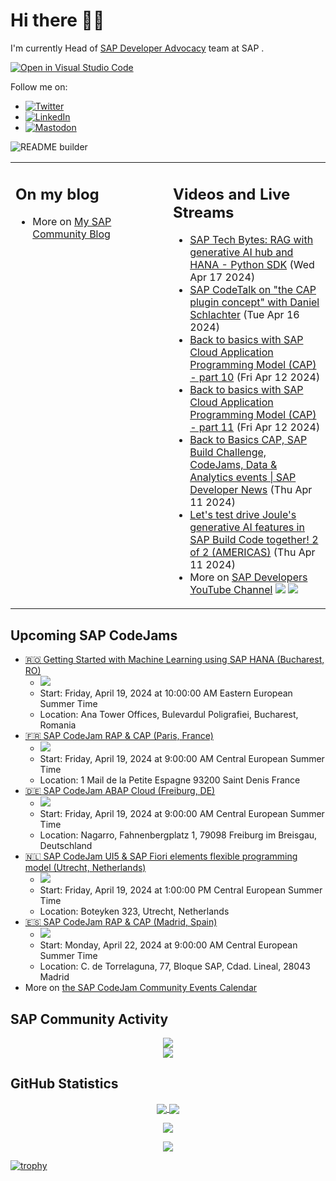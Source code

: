 
# Hi there 👋🏼

I'm currently Head of [SAP Developer Advocacy](https://developers.sap.com/developer-advocates.html) team at SAP .

[![Open in Visual Studio Code](https://img.shields.io/badge/Made%20for-VSCode-1f425f.svg)](https://github.dev/jung-thomas/jung-thomas)

Follow me on:
- <a href="https://twitter.com/thomas_jung"><img alt="Twitter" src="https://img.shields.io/badge/thomas_jung-%231DA1F2.svg?style=for-the-badge&logo=Twitter&logoColor=white"/></a>
- <a href="https://www.linkedin.com/in/thomasjungsap/"><img alt="LinkedIn" src="https://img.shields.io/badge/linkedin-%230077B5.svg?style=for-the-badge&logo=linkedin&logoColor=white"/></a>
- <a rel="me" href="https://mastodon.cloud/@thomas_jung"><img alt="Mastodon" src="https://img.shields.io/mastodon/follow/109262551990174478?domain=https%3A%2F%2Fmastodon.cloud%2F&style=social"/></a>

![README builder](https://github.com/jung-thomas/jung-thomas/workflows/README%20builder/badge.svg)

<table><tr><td valign="top" width="50%">
 
## On my blog
- More on [My SAP Community Blog](https://community.sap.com/t5/user/viewprofilepage/user-id/139)
</td>
  
<td valign="top" width="50%">
  
## Videos and Live Streams
- [SAP Tech Bytes: RAG with generative AI hub and HANA - Python SDK](https://www.youtube.com/watch?v=sBsejl8PbiI) (Wed Apr 17 2024)
- [SAP CodeTalk on "the CAP plugin concept" with Daniel Schlachter](https://www.youtube.com/watch?v=cG-cMqAhqyQ) (Tue Apr 16 2024)
- [Back to basics with SAP Cloud Application Programming Model (CAP) - part 10](https://www.youtube.com/watch?v=BwL_2qAPYsc) (Fri Apr 12 2024)
- [Back to basics with SAP Cloud Application Programming Model (CAP) - part 11](https://www.youtube.com/watch?v=UvkwVGt8L2g) (Fri Apr 12 2024)
- [Back to Basics CAP, SAP Build Challenge, CodeJams, Data & Analytics events | SAP Developer News](https://www.youtube.com/watch?v=3gAvEGa5Mt0) (Thu Apr 11 2024)
- [Let's test drive Joule's generative AI features in SAP Build Code together! 2 of 2 (AMERICAS)](https://www.youtube.com/watch?v=xqGldi8yBbI) (Thu Apr 11 2024)
- More on [SAP Developers YouTube Channel](https://www.youtube.com/channel/UCNfmelKDrvRmjYwSi9yvrMg) ![](https://img.shields.io/youtube/channel/views/UCNfmelKDrvRmjYwSi9yvrMg) ![](https://img.shields.io/youtube/channel/subscribers/UCNfmelKDrvRmjYwSi9yvrMg)
</td></tr></table>

## Upcoming SAP CodeJams
- [🇷🇴 Getting Started with Machine Learning using SAP HANA (Bucharest, RO)](https://community.sap.com/t5/sap-codejam/getting-started-with-machine-learning-using-sap-hana-bucharest-ro/ev-p/13650492)
  - <img src="https://community.sap.com/t5/image/serverpage/image-id/94710i4C6F7C3CB355E41F/image-size/thumb?v=v2&px=150" />
  - Start: Friday, April 19, 2024 at 10:00:00 AM Eastern European Summer Time
  - Location: Ana Tower Offices, Bulevardul Poligrafiei, Bucharest, Romania
- [🇫🇷 SAP CodeJam RAP & CAP (Paris, France)](https://community.sap.com/t5/sap-codejam/sap-codejam-rap-amp-cap-paris-france/ev-p/13623989)
  - <img src="https://community.sap.com/t5/image/serverpage/image-id/73495i304770A1B1FBA041/image-size/thumb?v=v2&px=150" />
  - Start: Friday, April 19, 2024 at 9:00:00 AM Central European Summer Time
  - Location: 1 Mail de la Petite Espagne 93200 Saint Denis France
- [🇩🇪 SAP CodeJam ABAP Cloud (Freiburg, DE)](https://community.sap.com/t5/sap-codejam/sap-codejam-abap-cloud-freiburg-de/ev-p/13607073)
  - <img src="https://community.sap.com/t5/image/serverpage/image-id/66153i88F5D6294D4BCB1B/image-size/thumb?v=v2&px=150" />
  - Start: Friday, April 19, 2024 at 9:00:00 AM Central European Summer Time
  - Location: Nagarro, Fahnenbergplatz 1, 79098 Freiburg im Breisgau, Deutschland
- [🇳🇱 SAP CodeJam UI5 & SAP Fiori elements flexible programming model (Utrecht, Netherlands)](https://community.sap.com/t5/sap-codejam/sap-codejam-ui5-amp-sap-fiori-elements-flexible-programming-model-utrecht/ev-p/13614294)
  - <img src="https://community.sap.com/t5/image/serverpage/image-id/68697iA8588B9B5BFB0CF8/image-size/thumb?v=v2&px=150" />
  - Start: Friday, April 19, 2024 at 1:00:00 PM Central European Summer Time
  - Location: Boteyken 323, Utrecht, Netherlands
- [🇪🇸 SAP CodeJam RAP & CAP (Madrid, Spain)](https://community.sap.com/t5/sap-codejam/sap-codejam-rap-amp-cap-madrid-spain/ev-p/13624000)
  - <img src="https://community.sap.com/t5/image/serverpage/image-id/73497i2203964A0D9AFFE7/image-size/thumb?v=v2&px=150" />
  - Start: Monday, April 22, 2024 at 9:00:00 AM Central European Summer Time
  - Location: C. de Torrelaguna, 77, Bloque SAP, Cdad. Lineal, 28043 Madrid
- More on [the SAP CodeJam Community Events Calendar](https://groups.community.sap.com/t5/sap-codejam/eb-p/codejam-events)

## SAP Community Activity
<p align = "center">
<a href="https://community.sap.com/t5/user/viewprofilepage/user-id/139">
  <img align="center" src="https://devrel-tools-prod-scn-badges-srv.cfapps.eu10.hana.ondemand.com/activity/139" />
</a>
</br>
<a href="https://community.sap.com/t5/user/viewprofilepage/user-id/139">
  <img align="center" src="https://devrel-tools-prod-scn-badges-srv.cfapps.eu10.hana.ondemand.com/showcaseBadges/139/1570/674/384/900/390" />
</a>
</p>

## GitHub Statistics
<p align = "center">
<a href="https://github.com/anuraghazra/github-readme-stats">
  <img align="center" src="https://github-readme-stats.vercel.app/api?username=jung-thomas&count_private=true&show_icons=true&theme=dark&line_height=27" />
</a>
<a href="https://github.com/anuraghazra/github-readme-stats">
  <img align="center" src="https://github-readme-stats.vercel.app/api/top-langs/?username=jung-thomas&show_icons=true&theme=dark" />
</a>
</p>

<p align = "center">
 <img  src="https://github-readme-streak-stats.herokuapp.com/?user=jung-thomas&show_icons=true&locale=en&layout=compact&theme=dark&line_height=0" />
</p> 

<p align = "center">
 <img src="https://activity-graph.herokuapp.com/graph?username=jung-thomas&theme=redical">
</p> 

[![trophy](https://github-profile-trophy.vercel.app/?username=jung-thomas&theme=onedark)](https://github.com/ryo-ma/github-profile-trophy)


